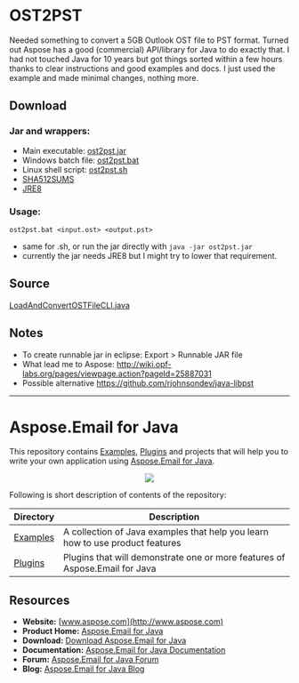 # OST2PST

Needed something to convert a 5GB Outlook OST file to PST format. Turned out Aspose has a good (commercial) API/library for Java to do exactly that. I had not touched Java for 10 years but got things sorted within a few hours thanks to clear instructions and good examples and docs. I just used the example and made minimal changes, nothing more.

## Download

### Jar and wrappers:

* Main executable: [ost2pst.jar](ost2pst.jar) 
* Windows batch file: [ost2pst.bat](ost2pst.bat) 
* Linux shell script: [ost2pst.sh](ost2pst.sh) 
* [SHA512SUMS](SHA512SUMS)
* [JRE8](http://www.oracle.com/technetwork/java/javase/downloads/jre8-downloads-2133155.html)

### Usage:

```ost2pst.bat <input.ost> <output.pst>```
* same for .sh, or run the jar directly with ```java -jar ost2pst.jar```
* currently the jar needs JRE8 but I might try to lower that requirement.

## Source

[LoadAndConvertOSTFileCLI.java](Examples/ost2pst/LoadAndConvertOSTFileCLI.java)

## Notes

* To create runnable jar in eclipse: Export > Runnable JAR file
* What lead me to Aspose: http://wiki.opf-labs.org/pages/viewpage.action?pageId=25887031
* Possible  alternative https://github.com/rjohnsondev/java-libpst

---

# Aspose.Email for Java

This repository contains [Examples](Examples), [Plugins](Plugins) and projects that will help you to write your own application using [Aspose.Email for Java](https://www.aspose.com/products/email/java).

<p align="center">
  <a title="Download complete Aspose.Email for Java source code" href="https://github.com/asposeemail/Aspose_Email_Java/archive/master.zip">
    <img src="http://i.imgur.com/hwNhrGZ.png" />
  </a>
</p>

Following is short description of contents of the repository: 

Directory  | Description
---------- | -----------
[Examples](Examples)  | A collection of Java examples that help you learn how to use product features
[Plugins](Plugins)  | Plugins that will demonstrate one or more features of Aspose.Email for Java

## Resources

+ **Website:** [www.aspose.com](http://www.aspose.com)
+ **Product Home:** [Aspose.Email for Java](https://www.aspose.com/products/email/java)
+ **Download:** [Download Aspose.Email for Java](https://downloads.aspose.com/email/java)
+ **Documentation:** [Aspose.Email for Java Documentation](https://docs.aspose.com/display/emailjava/Home)
+ **Forum:** [Aspose.Email for Java Forum](http://www.aspose.com/community/forums/aspose.email-product-family/188/showforum.aspx)
+ **Blog:** [Aspose.Email for Java Blog](http://www.aspose.com/blogs/aspose-products/aspose-email-product-family.html)
